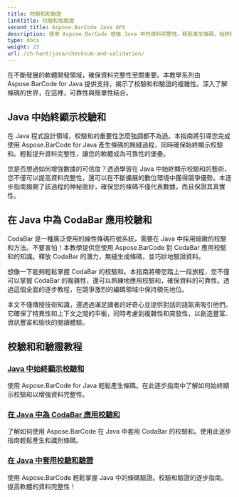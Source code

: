 ```yaml
---
title: 校驗和和驗證
linktitle: 校驗和和驗證
second_title: Aspose.BarCode Java API
description: 使用 Aspose.BarCode 增強 Java 中的資料完整性。輕鬆產生條碼，始終顯示校驗和，並掌握 CodaBar 和常規校驗和驗證。
type: docs
weight: 23
url: /zh-hant/java/checksum-and-validation/
---
```



在不斷發展的軟體開發領域，確保資料完整性至關重要。本教學系列由 Aspose.BarCode for Java 提供支持，揭示了校驗和和驗證的複雜性。深入了解條碼的世界，在這裡，可靠性與簡單性結合。

## Java 中始終顯示校驗和

在 Java 程式設計領域，校驗和的重要性怎麼強調都不為過。本指南將引導您完成使用 Aspose.BarCode for Java 產生條碼的無縫過程，同時確保始終顯示校驗和。輕鬆提升資料完整性，讓您的軟體成為可靠性的堡壘。

您是否想過如何增強數據的可信度？透過學習在 Java 中始終顯示校驗和的藝術，您不僅可以提高資料完整性，還可以在不斷擴展的數位環境中獲得競爭優勢。本逐步指南揭開了該過程的神秘面紗，確保您的條碼不僅代表數據，而且保證其真實性。

## 在 Java 中為 CodaBar 應用校驗和

CodaBar 是一種廣泛使用的線性條碼符號系統，需要在 Java 中採用細緻的校驗和方法。不要害怕！本教學提供您使用 Aspose.BarCode 對 CodaBar 應用校驗和的知識。釋放 CodaBar 的潛力，無縫生成條碼，並巧妙地驗證資料。

想像一下能夠輕鬆掌握 CodaBar 的校驗和。本指南將帶您踏上一段旅程，您不僅可以掌握 CodaBar 的複雜性，還可以熟練地應用校驗和，確保資料的可靠性。透過這個全面的逐步教程，在競爭激烈的編碼領域中保持領先地位。

本文不僅傳授技術知識，還透過滿足讀者的好奇心並提供對話的語氣來吸引他們。它確保了特異性和上下文之間的平衡，同時考慮到複雜性和突發性，以創造豐富、資訊豐富和愉快的閱讀體驗。
## 校驗和和驗證教程
### [Java 中始終顯示校驗和](./always-showing-checksum/)
使用 Aspose.BarCode for Java 輕鬆產生條碼。在此逐步指南中了解如何始終顯示校驗和以增強資料完整性。
### [在 Java 中為 CodaBar 應用校驗和](./applying-checksum-codabar/)
了解如何使用 Aspose.BarCode 在 Java 中套用 CodaBar 的校驗和。使用此逐步指南輕鬆產生和識別條碼。
### [在 Java 中套用校驗和驗證](./applying-checksum-validation/)
使用 Aspose.BarCode 輕鬆掌握 Java 中的條碼驗證。校驗和驗證的逐步指南。提高軟體的資料完整性！